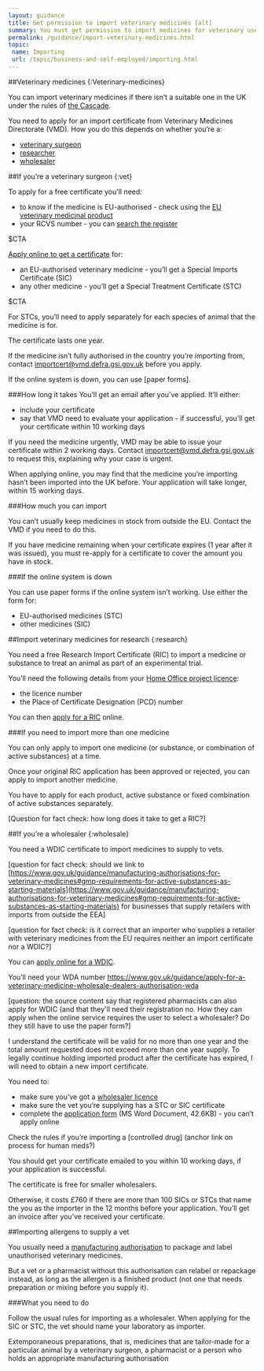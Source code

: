 ```yaml
---
layout: guidance
title: Get permission to import veterinary medicines [alt]
summary: You must get permission to import medicines for veterinary use.
permalink: /guidance/import-veterinary-medicines.html
topic:
 name: Importing
 url: /topic/business-and-self-employed/importing.html
---
```

##Veterinary medicines
{:Veterinary-medicines}

You can import veterinary medicines if there isn’t a suitable one in the UK under the rules of [the Cascade](https://www.gov.uk/guidance/the-cascade-prescribing-unauthorised-medicines).

You need to apply for an import certificate from Veterinary Medicines Directorate (VMD). How you do this depends on whether you’re a:

- [veterinary surgeon](#vet)
- [researcher](#research)
- [wholesaler](#wholesale)


##If you’re a veterinary surgeon
{:vet}

To apply for a free certificate you'll need:

- to know if the medicine is EU-authorised - check using the [EU veterinary medicinal product](http://vet.eudrapharm.eu/vet/searchbykeyword.do)
- your RCVS number - you can [search the register](http://www.rcvs.org.uk/find-a-surgeon/surgeon)

$CTA

[Apply online to get a certificate](https://www.vmd.defra.gov.uk/sis/default.aspx) for:

- an EU-authorised veterinary medicine - you’ll get a Special Imports Certificate (SIC)
- any other medicine  - you’ll get a Special Treatment Certificate (STC)

$CTA

For STCs, you’ll need to apply separately for each species of animal that the medicine is for.

The certificate lasts one year.

If the medicine isn’t fully authorised in the country you’re importing from, contact <importcert@vmd.defra.gsi.gov.uk> before you apply. 

If the online system is down, you can use [paper forms].

###How long it takes
You’ll get an email after you've applied. It’ll either:

- include your certificate
- say that VMD need to evaluate your application - if successful, you’ll get your certificate within 10 working days

If you need the medicine urgently, VMD may be able to issue your certificate within 2 working days. Contact <importcert@vmd.defra.gsi.gov.uk> to request this, explaining why your case is urgent. 

When applying online, you may find that the medicine you’re importing hasn’t been imported into the UK before. Your application will take longer, within 15 working days.

###How much you can import

You can’t usually keep medicines in stock from outside the EU. Contact the VMD if you need to do this.

If you have medicine remaining when your certificate expires (1 year after it was issued), you must re-apply for a certificate to cover the amount you have in stock.

###If the online system is down

You can use paper forms if the online system isn’t working. Use either the form for:

- EU-authorised medicines (STC)
- other medicines (SIC)

##Import veterinary medicines for research
{:research}

You need a free Research Import Certificate (RIC) to import a medicine or substance to treat an animal as part of an experimental trial.

You’ll need the following details from your [Home Office project licence](https://www.gov.uk/guidance/research-and-testing-using-animals#applying-for-licences):

- the licence number 
- the Place of Certificate Designation (PCD) number

You can then [apply for a RIC](http://www.vmd.defra.gov.uk/ric/Application.aspx) online.

###If you need to import more than one medicine

You can only apply to import one medicine (or substance, or combination of active substances) at a time.

Once your original RIC application has been approved or rejected, you can apply to import another medicine.

You have to apply for each product, active substance or fixed combination of active substances separately. 

[Question for fact check: how long does it take to get a RIC?]


##If you’re a wholesaler
{:wholesale}

You need a WDIC certificate to import medicines to supply to vets.

[question for fact check: should we link to [https://www.gov.uk/guidance/manufacturing-authorisations-for-veterinary-medicines#gmp-requirements-for-active-substances-as-starting-materials](https://www.gov.uk/guidance/manufacturing-authorisations-for-veterinary-medicines#gmp-requirements-for-active-substances-as-starting-materials) for businesses that supply retailers with imports from outside the EEA]

[question for fact check: is it correct that an importer who supplies a retailer with veterinary medicines from the EU requires neither an import certificate nor a WDIC?]

You can [apply online for a WDIC](https://www.vmd.defra.gov.uk/sis/wdic-application.aspx).

You’ll need your WDA number
https://www.gov.uk/guidance/apply-for-a-veterinary-medicine-wholesale-dealers-authorisation-wda

[question: the source content say that registered pharmacists can also apply for WDIC (and that they'll need their registration no. How they can apply when the online service requires the user to select a wholesaler? Do they still have to use the paper form?]

I understand the certificate will be valid for no more than one year and the total amount requested does not exceed more than one year supply. To legally continue holding imported product after the certificate has expired, I will need to obtain a new import certificate.

You need to:

- make sure you’ve got a [wholesaler licence](https://www.gov.uk/guidance/apply-for-manufacturer-or-wholesaler-of-medicines-licences#veterinary-licences)
- make sure the vet you’re supplying has a STC or SIC certificate
- complete the [application form](https://www.gov.uk/government/uploads/system/uploads/attachment_data/file/549415/_630639_Application_Form_WDIC.docx) (MS Word Document, 42.6KB) - you can’t apply online

Check the rules if you’re importing a [controlled drug] (anchor link on process for human meds?)

You should get your certificate emailed to you within 10 working days, if your application is successful.

The certificate is free for smaller wholesalers. 

Otherwise, it costs £760 if there are more than 100 SICs or STCs that name the you as the importer in the 12 months before your application. You’ll get an invoice after you’ve received your certificate.

##Importing allergens to supply a vet

You usually need a [manufacturing authorisation](https://www.gov.uk/guidance/apply-for-a-certificate-to-import-a-veterinary-medicine-into-the-uk) to package and label unauthorised veterinary medicines.

But a vet or a pharmacist without this authorisation can relabel or repackage instead, as long as the allergen is a finished product (not one that needs preparation or mixing before you supply it).

###What you need to do

Follow the usual rules for importing as a wholesaler. When applying for the SIC or STC, the vet should name your laboratory as importer.

Extemporaneous preparations, that is, medicines that are tailor-made for a particular animal by a veterinary surgeon, a pharmacist or a person who holds an appropriate manufacturing authorisation
